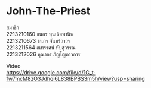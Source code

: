 # John-The-Priest

สมาชิก<br />
2213210160 ธนกร ทุนเลิศพานิช<br />
2213210673 ธนกร จันทร์ถาวร <br />
2213211564 ณทรรศน์ ทับสุวรรณ<br />
2213212026 คุณากร ภิญโญภาวการ<br />


 Video<br />
 https://drive.google.com/file/d/1G_t-fw7mcM8zO3Jdhqi6L838BPBS3m5h/view?usp=sharing
